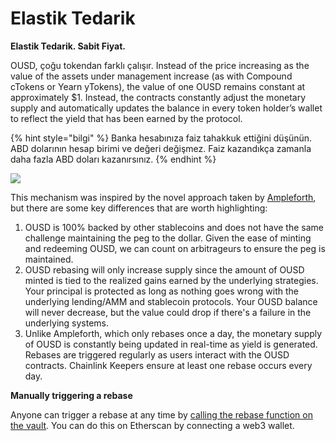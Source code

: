 # Elastik Tedarik

**Elastik Tedarik. Sabit Fiyat.**

OUSD, çoğu tokendan farklı çalışır. Instead of the price increasing as the value of the assets under management increase (as with Compound cTokens or Yearn yTokens), the value of one OUSD remains constant at approximately $1. Instead, the contracts constantly adjust the monetary supply and automatically updates the balance in every token holder’s wallet to reflect the yield that has been earned by the protocol.&#x20;

{% hint style="bilgi" %}
Banka hesabınıza faiz tahakkuk ettiğini düşünün. ABD dolarının hesap birimi ve değeri değişmez. Faiz kazandıkça zamanla daha fazla ABD doları kazanırsınız.
{% endhint %}

![](../../.gitbook/assets/ousd\_docs\_graphics\_4.png)

This mechanism was inspired by the novel approach taken by [Ampleforth](https://www.ampleforth.org), but there are some key differences that are worth highlighting:

1. OUSD is 100% backed by other stablecoins and does not have the same challenge maintaining the peg to the dollar. Given the ease of minting and redeeming OUSD, we can count on arbitrageurs to ensure the peg is maintained.&#x20;
2. OUSD rebasing will only increase supply since the amount of OUSD minted is tied to the realized gains earned by the underlying strategies. Your principal is protected as long as nothing goes wrong with the underlying lending/AMM and stablecoin protocols. Your OUSD balance will never decrease, but the value could drop if there's a failure in the underlying systems.
3. Unlike Ampleforth, which only rebases once a day, the monetary supply of OUSD is constantly being updated in real-time as yield is generated. Rebases are triggered regularly as users interact with the OUSD contracts. Chainlink Keepers ensure at least one rebase occurs every day.

**Manually triggering a rebase**

Anyone can trigger a rebase at any time by [calling the rebase function on the vault](https://etherscan.io/address/originvault.eth#writeProxyContract). You can do this on Etherscan by connecting a web3 wallet.
